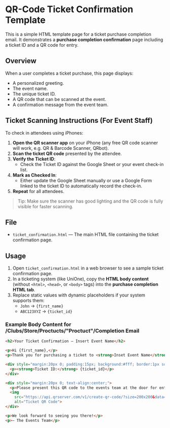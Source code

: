 # QR-Code Ticket Confirmation Template

This is a simple HTML template page for a ticket purchase completion email. It demonstrates a **purchase completion confirmation** page including a ticket ID and a QR code for entry.

## Overview

When a user completes a ticket purchase, this page displays:

- A personalized greeting.
- The event name.
- The unique ticket ID.
- A QR code that can be scanned at the event.
- A confirmation message from the event team.

## Ticket Scanning Instructions (For Event Staff)

To check in attendees using iPhones:

1. **Open the QR scanner app** on your iPhone (any free QR code scanner will work, e.g. QR & Barcode Scanner, QRbot).  
2. **Scan the ticket QR code** presented by the attendee.  
3. **Verify the Ticket ID**:
   - Check the Ticket ID against the Google Sheet or your event check-in list.
4. **Mark as Checked In**:
   - Either update the Google Sheet manually or use a Google Form linked to the ticket ID to automatically record the check-in.
5. **Repeat** for all attendees.

> Tip: Make sure the scanner has good lighting and the QR code is fully visible for faster scanning.

## File

- `ticket_confirmation.html` — The main HTML file containing the ticket confirmation page.

## Usage

1. Open `ticket_confirmation.html` in a web browser to see a sample ticket confirmation page.
2. In a ticketing system (like UniOne), copy the **HTML body content** (without `<html>`, `<head>`, or `<body>` tags) into the **purchase completion HTML tab**.
3. Replace static values with dynamic placeholders if your system supports them:
   - `John` → `{first_name}`
   - `ABC123XYZ` → `{ticket_id}`

### Example Body Content for /Clubs/Store/Proctucts/"Proctuct"/Completion Email

```html
<h2>Your Ticket Confirmation – Insert Event Name</h2>

<p>Hi {first_name},</p>
<p>Thank you for purchasing a ticket to <strong>Inset Event Name</strong>!</p>

<div style="margin:20px 0; padding:15px; background:#fff; border:1px solid #ccc; border-radius:8px;">
  <p><strong>Ticket ID:</strong> {ticket_id}</p>
</div>

<div style="margin:20px 0; text-align:center;">
  <p>Please present this QR code to the events team at the door for entry:</p>
  <img 
    src="https://api.qrserver.com/v1/create-qr-code/?size=200x200&data={ticket_id}" 
    alt="Ticket QR Code">
</div>

<p>We look forward to seeing you there!</p>
<p>– The Events Team</p>
